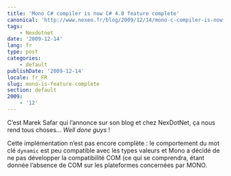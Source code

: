 ```yaml
---
title: 'Mono C# compiler is now C# 4.0 feature complete'
canonical: 'http://www.nexeo.fr/blog/2009/12/14/mono-c-compiler-is-now-c-4-0-feature-complete/'
tags:
    - Nexdotnet
date: '2009-12-14'
lang: fr
type: post
categories:
    - default
publishDate: '2009-12-14'
locale: fr_FR
slug: mono-is-feature-complete
section: default
2009:
    - '12'
---
```


C’est Marek Safar qui l’annonce sur son blog et chez NexDotNet, ça nous rend tous choses… <em lang="en">Well done guys</em> !

Cette implémentation n’est pas encore complète : le comportement du mot clé `dynamic` est peu compatible avec les types valeurs et Mono a décidé de ne pas développer la compatibilité COM (ce qui se comprendra, étant donnée l’absence de COM sur les plateformes concernées par MONO.
